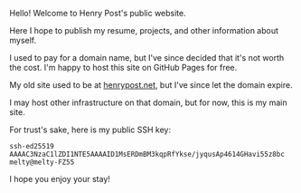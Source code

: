 Hello! Welcome to Henry Post's public website.

Here I hope to publish my resume, projects, and other information about myself.

I used to pay for a domain name, but I've since decided that it's not worth the cost. I'm happy to host this site on GitHub Pages for free.

My old site used to be at [henrypost.net](https://henrypost.net), but I've since let the domain expire.

I may host other infrastructure on that domain, but for now, this is my main site.

For trust's sake, here is my public SSH key:

```
ssh-ed25519 AAAAC3NzaC1lZDI1NTE5AAAAID1MsERDmBM3kqpRfYkse/jyqusAp4614GHavi55z8bc melty@melty-FZ55
```

I hope you enjoy your stay!